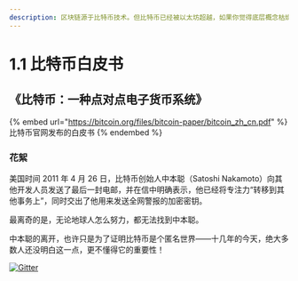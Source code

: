```yaml
---
description: 区块链源于比特币技术。但比特币已经被以太坊超越，如果你觉得底层概念枯燥，可以从1.7看起。
---
```


# 1.1 比特币白皮书

## 《比特币：一种点对点电子货币系统》

{% embed url="https://bitcoin.org/files/bitcoin-paper/bitcoin_zh_cn.pdf" %}
比特币官网发布的白皮书
{% endembed %}

### 花絮

美国时间 2011 年 4 月 26 日，比特币创始人中本聪（Satoshi Nakamoto）向其他开发人员发送了最后一封电邮，并在信中明确表示，他已经将专注力“转移到其他事务上”，同时交出了他用来发送全网警报的加密密钥。

最离奇的是，无论地球人怎么努力，都无法找到中本聪。

中本聪的离开，也许只是为了证明比特币是个匿名世界——十几年的今天，绝大多数人还没明白这一点，更不懂得它的重要性！

[![Gitter](https://badges.gitter.im/naturaldao/%E5%8C%BA%E5%9D%97%E9%93%BE%E6%A6%82%E8%AE%BA.svg)](https://gitter.im/naturaldao/%E5%8C%BA%E5%9D%97%E9%93%BE%E6%A6%82%E8%AE%BA)
